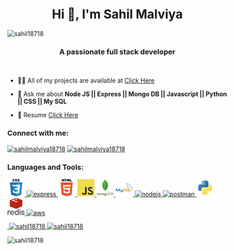 <h1 align="center">Hi 👋, I'm Sahil Malviya</h1>
<p align="left"> <img src="https://komarev.com/ghpvc/?username=sahil18718&label=Profile%20views&color=0e75b6&style=flat" alt="sahil18718" /> </p>
<h3 align="center">A passionate full stack developer</h3>
<img align="center"   src="https://www.arkasoftwares.com/blog/wp-content/uploads/2021/01/header_banner-2.jpg" alt="">







- 👨‍💻 All of my projects are available at [Click Here](https://sahil18718.github.io/)

- 💬 Ask me about **Node JS || Express || Mongo DB || Javascript || Python || CSS || My SQL**



- 📄 Resume [Click Here](https://drive.google.com/file/d/1iAqMXfsBQPrOkNgpgzhok94RpIugudPi/view?usp=share_link)

<h3 align="left">Connect with me:</h3>
<p align="left">
<a href="https://linkedin.com/in/sahilmalviya18718" target="blank"><img align="center" src="https://raw.githubusercontent.com/rahuldkjain/github-profile-readme-generator/master/src/images/icons/Social/linked-in-alt.svg" alt="sahilmalviya18718" height="30" width="40" /></a>
 <a href="https://mail.google.com/mail/u/0/?ogbl#inbox" target="blank"><img align="center" src="https://encrypted-tbn0.gstatic.com/images?q=tbn:ANd9GcS1b7Zb4f7LTEWo6_1mtrkyokm7LmL7zA8-5iBJnC_6&s" alt="sahilmalviya18718" height="30" width="40" align="320" /></a>
</p>

<h3 align="left"  margin-left="100px" background-color="white" >Languages and Tools:</h3>
<p align="left"> 
 <a href="https://www.w3schools.com/css/" target="_blank" rel="noreferrer"> <img src="https://raw.githubusercontent.com/devicons/devicon/master/icons/css3/css3-original-wordmark.svg" alt="css3" width="40" height="40" /> </a> 
 <a href="https://expressjs.com" target="_blank" rel="noreferrer"> <img src="https://encrypted-tbn0.gstatic.com/images?q=tbn:ANd9GcRjPOds3MIFk1W-vS5bQhKfxXC_EeTKORY4Rz0zJjd_RUQtasbUDf6D5RskmuXQKiy9g1Q&usqp=CAU" alt="express" width="60" height="30" margin-left="120"/> </a>
 <a href="https://www.w3.org/html/" target="_blank" rel="noreferrer"> <img src="https://raw.githubusercontent.com/devicons/devicon/master/icons/html5/html5-original-wordmark.svg" alt="html5" width="40" height="40"  margin-left="120"/> </a>
 <a href="https://developer.mozilla.org/en-US/docs/Web/JavaScript" target="_blank" rel="noreferrer"> <img src="https://raw.githubusercontent.com/devicons/devicon/master/icons/javascript/javascript-original.svg" alt="javascript" width="40" height="40"  margin-left="120"/> </a> 
 <a href="https://www.mongodb.com/" target="_blank" rel="noreferrer"> <img src="https://raw.githubusercontent.com/devicons/devicon/master/icons/mongodb/mongodb-original-wordmark.svg" alt="mongodb" width="40" height="40"  margin-left="120"/> </a> 
 <a href="https://www.mysql.com/" target="_blank" rel="noreferrer"> <img src="https://raw.githubusercontent.com/devicons/devicon/master/icons/mysql/mysql-original-wordmark.svg" alt="mysql" width="40" height="40"  margin-left="120"/> </a>
 <a href="https://nodejs.org" target="_blank" rel="noreferrer"> <img src="https://icon-library.com/images/nodejs-icon/nodejs-icon-2.jpg" alt="nodejs" width="60" height="40"  margin-left="120"/> </a> 
 <a href="https://postman.com" target="_blank" rel="noreferrer"> <img src="https://www.vectorlogo.zone/logos/getpostman/getpostman-icon.svg" alt="postman" width="40" height="40"/> </a> 
 <a href="https://www.python.org" target="_blank" rel="noreferrer"> <img   margin-left="100px" src="https://raw.githubusercontent.com/devicons/devicon/master/icons/python/python-original.svg" alt="python" width="40" height="40"  margin-left="120"/> </a> 
 <a href="https://redis.io" target="_blank" rel="noreferrer"> <img src="https://raw.githubusercontent.com/devicons/devicon/master/icons/redis/redis-original-wordmark.svg" alt="redis" width="40" height="40"/> </a> 
 </a> 
 <a href="https://aws.amazon.com" target="_blank" rel="noreferrer"> <img src="https://upload.wikimedia.org/wikipedia/commons/thumb/9/93/Amazon_Web_Services_Logo.svg/1280px-Amazon_Web_Services_Logo.svg.png" alt="aws" width="40" height="40" background="White"/> 
</p>



<p >&nbsp;<img " src="https://github-readme-stats.vercel.app/api?username=sahil18718&show_icons=true&locale=en" alt="sahil18718" align="center /></p>
<p align="center"> <a href="https://github.com/ryo-ma/github-profile-trophy"><img src="https://github-profile-trophy.vercel.app/?username=sahil18718" alt="sahil18718" /></a> </p>
<p><img align="center" src="https://github-readme-streak-stats.herokuapp.com/?user=sahil18718&" alt="sahil18718" /></p>

